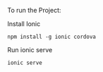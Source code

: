 To run the Project:

Install Ionic

```
npm install -g ionic cordova
```

Run ionic serve

```
ionic serve
```
